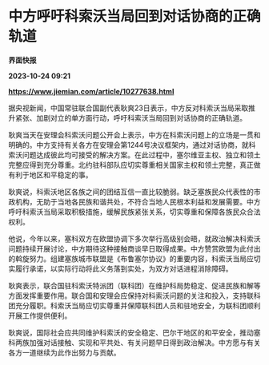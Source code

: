 # 中方呼吁科索沃当局回到对话协商的正确轨道
**界面快报**

**2023-10-24 09:21**

**https://www.jiemian.com/article/10277638.html**

据央视新闻，中国常驻联合国副代表耿爽23日表示，中方反对科索沃当局采取推升紧张、加剧对立的单方面行动，呼吁科索沃当局回到对话协商的正确轨道。

耿爽当天在安理会科索沃问题公开会上表示，中方在科索沃问题上的立场是一贯和明确的。中方支持有关各方在安理会第1244号决议框架内，通过对话协商，就科索沃问题达成彼此均可接受的解决方案。在此过程中，塞尔维亚主权、独立和领土完整应得到充分尊重。北约驻科部队应切实尊重相关国家主权和领土完整，真正做有利于地区和平稳定的事。

耿爽说，科索沃地区各族之间的团结互信一直比较脆弱。缺乏塞族民众代表性的市政机构，无助于当地各民族和谐共处，不符合当地人民根本利益和发展需要。中方呼吁科索沃当局采取积极措施，缓解民族紧张关系，切实尊重和保障各族民众合法权利。

他说，今年以来，塞科双方在欧盟协调下多次举行高级别会晤，就政治解决科索沃问题持续开展讨论，中方期待这种接触商谈早日取得成果。中方赞赏欧盟为此付出的斡旋努力。组建塞族城市联盟是《布鲁塞尔协议》的重要内容，科索沃当局应切实履行承诺，以实际行动将此义务落到实处，为双方对话进程消除障碍。

耿爽表示，联合国驻科索沃特派团（联科团）在维护科局势稳定、促进民族和解等方面发挥重要作用。联合国和安理会应保持对科索沃问题的关注和投入，支持联科团充分履职。科索沃当局应切实尊重并保障联科团人员和驻地安全，为联科团顺利开展工作提供便利。

耿爽说，国际社会应共同维护科索沃的安全稳定、巴尔干地区的和平安全，推动塞科两族加强对话接触、实现和平共处、有关问题早日得到政治解决。中方愿与有关各方一道继续为此作出努力与贡献。
